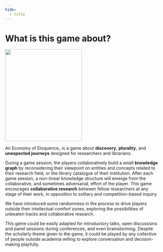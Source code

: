```yaml
---
hide:
  - title
---
```


# What is this game about?

<img src="../assets/images/anguissola-chess_game-gray.jpg" width="250" height="300">

An Economy of Eloquence_ is a game about **discovery**, **plurality**, and **unexpected journeys** designed for researchers and librarians.

During a game session, the players collaboratively build a small **knowledge graph** by reconsidering their viewpoint on entities and concepts related to their research field, or the library catalogue of their institution. After each game session, a non-linear knowledge structure will emerge from the collaborative, and sometimes adversarial, effort of the player. This game encourages **collaborative research** between fellow researchers at any stage of their work, in opposition to solitary and competition-based inquiry.

We have introduced some randomness in the process to drive players outside their intellectual comfort zones, exploring the possibilities of unbeaten tracks and collaborative research.

This game could be easily adapted for introductory talks, open discussions and panel sessions during conferences, and even brainstorming. Despite the scholarly theme given to the game, it could be played by any collective of people outside academia willing to explore conversation and decision-making playfully.